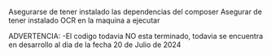 Asegurarse de tener instalado las dependencias del composer
Asegurar de tener instalado OCR en la maquina a ejecutar

ADVERTENCIA:
    -El codigo todavia NO esta terminado, todavia se encuentra en desarrollo al dia de la fecha 20 de Julio de 2024